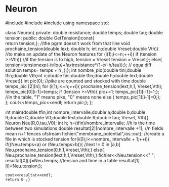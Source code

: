 # Neuron

#include<iostream>
#include<vector>
#include<fstream>
using namespace std;

class Neuron{
	private:
		double resistance;
		double temps;
		double tau;
		double tension;
	public:
	  double GetTension()const{       
			return tension;};                                                               //the pgrm doesn't work from that line
		void prochaine_tension(double Iext; double h; int n;double Vreset;double Vth){    //to make an update of the Neuron features
			for (i(1);i<=n;++i){
				if (tension >=Vth){                                                           //if the tension is to high, tension = Vreset
					tension = Vreset;};
				else{
					tension=tension*exp(-h/tau)+Iext*resistance*(1-e(-h/tau));};                // equa diff solution
				temps= temps + h ;};};
		int nombre_pic(double tini;double tfin;double Vth;int n;double tini;double tfin;double h;double Iext;double Vreset){
			int pic(0);                                                                     //pike are counted and stocked with time
			double temps_pic [2][n];
			for (i(1);i<=n;++i){
				prochaine_tension(Iext,h,1, Vreset,Vth);                                    
				temps_pic[0][i-1]=temps;
				if (tension >=Vth){
					pic+=1;
					temps_pic[1][i-1]=1;};                                                       //in the table, "1" means pike,  "0" means none
				else {
					temps_pic[1][i-1]=0;};
				};
			cout<<temps_pic<<endl;
			return pic;};
};

int main(double tfin;int nombre_intervalle;double a;double b;double R;double C;double V0;double Iext;double R;double tau; Vreset, Vth){
	Neuron Neu(R,0,tau,V0);
	int h;
	h=(tfin)/nombre_intervalle;                                                           //h is the time between two simulations
	double resultat[2][nombre_intervalle +1];                                             //n fields mean n+1 fences
	ofstream fichier("membrane_potential",ios::out);                                      //create a file in which is stocked tension
	for(i(0);i<=nombre_intervalle + 1;++i){
		if((Neu.temps<a) or (Neu.temps>b)){                                                 //Iext != 0 in [a,b]
			Neu.prochaine_tension(0,h,1,Vreset,Vth);}
		else{
			Neu.prochaine_tension(Iext,h,1,Vreset,Vth);}
		fichier<<Neu.tension<<" ";
		resultat[0][i]=Neu.temps;                                                           //tension and time in a table
		resultat[1][i]=Neu.tension;};
	
	cout<<resultat<<endl;
	return 0 ;}
